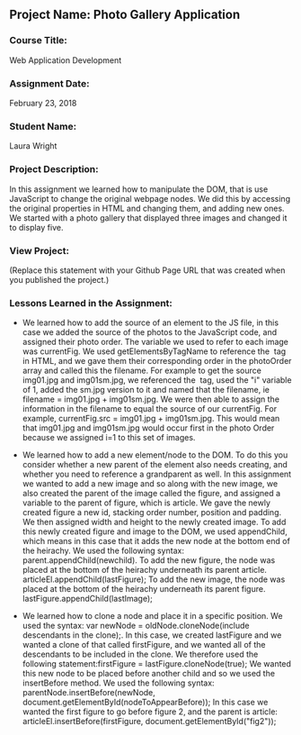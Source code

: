 ## Project Name:  Photo Gallery Application

### Course Title:
Web Application Development

### Assignment Date:  
February 23, 2018

### Student Name:  
Laura Wright

### Project Description:
In this assignment we learned how to manipulate the DOM, that is use JavaScript to change the original webpage nodes. We did this by accessing the original properties in HTML and changing them, and adding new ones. We started with a photo gallery that displayed three images and changed it to display five. 

### View Project:
(Replace this statement with your Github Page URL that was created when you 
 published the project.)

### Lessons Learned in the Assignment:

* We learned how to add the source of an element to the JS file, in this case we added the source of the photos to the JavaScript code, and assigned their photo order. The variable we used to refer to each image was currentFig. We used getElementsByTagName to reference the <img> tag in HTML, and we gave them their corresponding order in the photoOrder array and called this the filename. For example to get the source img01.jpg and img01sm.jpg, we referenced the <img> tag, used the "i" variable of 1, added the sm.jpg version to it and named that the filename, ie filename = img01.jpg + img01sm.jpg. We were then able to assign the information in the filename to equal the source of our currentFig. For example, currentFig.src = img01.jpg + img01sm.jpg. This would mean that img01.jpg and img01sm.jpg would occur first in the photo Order because we assigned i=1 to this set of images.

* We learned how to add a new element/node to the DOM. To do this you consider whether a new parent of the element also needs creating, and whether you need to reference a grandparent as well. In this assignment we wanted to add a new image and so along with the new image, we also created the parent of the image called the figure, and assigned a variable to the parent of figure, which is article. We gave the newly created figure a new id, stacking order number, position and padding. We then assigned width and height to the newly created image. To add this newly created figure and image to the DOM, we used appendChild, which means in this case that it adds the new node at the bottom end of the heirachy. We used the following syntax: parent.appendChild(newchild). 
To add the new figure, the node was placed at the bottom of the heirachy underneath its parent article. 
articleEl.appendChild(lastFigure);
To add the new image, the node was placed at the bottom of the heirachy underneath its parent figure. 
lastFigure.appendChild(lastImage);

* We learned how to clone a node and place it in a specific position. We used the syntax: var newNode = oldNode.cloneNode(include descendants in the clone);. In this case, we created lastFigure and we wanted a clone of that called firstFigure, and we wanted all of the descendants to be included in the clone. We therefore used the following statement:firstFigure = lastFigure.cloneNode(true);
We wanted this new node to be placed before another child and so we used the insertBefore method. We used the following syntax: parentNode.insertBefore(newNode, document.getElementById(nodeToAppearBefore)); In this case we wanted the first figure to go before figure 2, and the parent is article:
articleEl.insertBefore(firstFigure, document.getElementById("fig2"));
